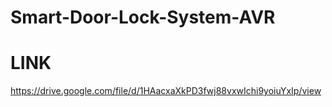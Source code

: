 # Smart-Door-Lock-System-AVR

# LINK

https://drive.google.com/file/d/1HAacxaXkPD3fwj88vxwIchi9yoiuYxIp/view
